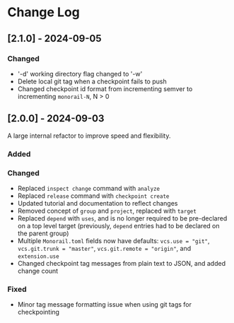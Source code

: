 # Change Log

## [2.1.0] - 2024-09-05

### Changed

- '-d' working directory flag changed to '-w'
- Delete local git tag when a checkpoint fails to push
- Changed checkpoint id format from incrementing semver to incrementing `monorail-N`, N > 0
 
## [2.0.0] - 2024-09-03
  
A large internal refactor to improve speed and flexibility.
 
### Added
 
### Changed
  
- Replaced `inspect change` command with `analyze`
- Replaced `release` command with `checkpoint create`
- Updated tutorial and documentation to reflect changes
- Removed concept of `group` and `project`, replaced with `target`
- Replaced `depend` with `uses`, and is no longer required to be pre-declared on a top level target (previously, `depend` entries had to be declared on the parent group)
- Multiple `Monorail.toml` fields now have defaults: `vcs.use = "git"`, `vcs.git.trunk = "master"`, `vcs.git.remote = "origin"`, and `extension.use`
- Changed checkpoint tag messages from plain text to JSON, and added change count

### Fixed
- Minor tag message formatting issue when using git tags for checkpointing